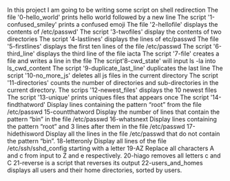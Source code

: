In this project I am going to be writing some script on shell redirection
The file '0-hello_world' prints hello world followed by a new line
The script '1-confused_smiley' prints a confused emoji
The file '2-hellofile' displays the contents of /etc/passwd' 
The script '3-twofiles' display the contents of two directories
The script '4-lastlines' displays the lines of etc/passwd
The file '5-firstlines' displays the first ten lines of the file /etc/passwd
The script  '6-third_line' displays the third line of the file iacta
The script '7-file' creates a file and writes a line in the file
The script'8-cwd_state' will input ls -la into ls_cwd_content
The script '9-duplicate_last_line' duplicates the last line
The script '10-no_more_js' deletes all js files in the current directory
The script '11-directories' counts the number of directories and sub-directories in the current directory.
The scrips '12-newest_files' displays the 10 newest files
The script '13-unique' prints uniques files that appears once
The script '14-findthatword' Display lines containing the pattern “root” from the file /etc/passwd
15-countthatword Display the number of lines that contain the pattern “bin” in the file /etc/passwd
16-whatsnext Display lines containing the pattern “root” and 3 lines after them in the file /etc/passwd
17-hidethisword Display all the lines in the file /etc/passwd that do not contain the pattern “bin”.
18-letteronly Display all lines of the file /etc/ssh/sshd_config starting with a letter
19-AZ Replace all characters A and c from input to Z and e respectively.
20-hiago removes all letters c and C
21-reverse is a script that reverses its output
22-users_and_homes displays all users and their home directories, sorted by users.
